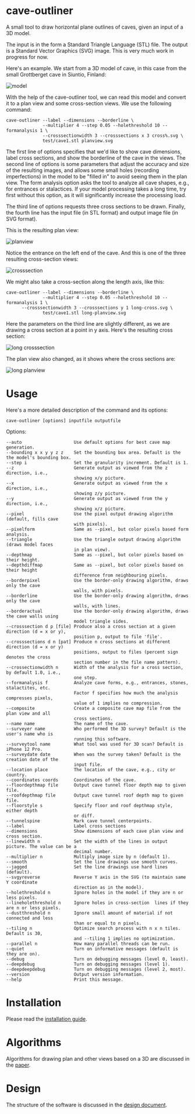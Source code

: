 # cave-outliner
A small tool to draw horizontal plane outlines of caves, given an input of a 3D model.

The input is in the form a Standard Triangle Language (STL) file. The output is a Standard Vector Graphics (SVG) image. This is very much work in progress for now.

Here's an example. We start from a 3D model of cave, in this case from the small Grottberget cave in Siuntio, Finland:

![model](https://raw.githubusercontent.com/jariarkko/cave-outliner/main/doc/images/example1-model-small.jpg)

With the help of the cave-outliner tool, we can read this model and convert it to a plan view and some cross-section views. We use the following command:

    cave-outliner --label --dimensions --borderline \
                  --multiplier 4 --step 0.05 --holethreshold 10 --formanalysis 1 \
                  --crosssectionwidth 3 --crosssections x 3 cross%.svg \
                  test/cave1.stl planview.svg

The first line of options specifies that we'd like to show cave dimensions, label cross sections, and show the borderline of the cave in the views. The second line of options is some parameters that adjust the accuracy and size of the resulting images, and allows some small holes (recording imperfections) in the model to be "filled in" to avoid seeing them in the plan view. The form analysis option asks the tool to analyze all cave shapes, e.g., for entrances or stalactices. If your model processing takes a long time, try first without this option, as it will significantly increase the processing load.

The third line of options requests three cross sections to be drawn. Finally, the fourth line has the input file (in STL format) and output image file (in SVG format).

This is the resulting plan view:

![planview](https://raw.githubusercontent.com/jariarkko/cave-outliner/main/doc/images/example1-planview-small.jpg)

Notice the entrance on the left end of the cave. And this is one of the three resulting cross-section views:

![crosssection](https://raw.githubusercontent.com/jariarkko/cave-outliner/main/doc/images/example1-crosssection-small.jpg)

We might also take a cross-section along the length axis, like this:

    cave-outliner --label --dimensions --borderline \
                  --multiplier 4 --step 0.05 --holethreshold 10 --formanalysis 1 \
		  --crosssectionwidth 3 --crosssections y 1 long-cross.svg \
                  test/cave1.stl long-planview.svg

Here the parameters on the third line are slightly different, as we are drawing a cross section at a point in y axis. Here's the resulting cross section:

![long crosssection](https://raw.githubusercontent.com/jariarkko/cave-outliner/main/doc/images/example1-longcrosssection-small.jpg)

The plan view also changed, as it shows where the cross sections are:

![long planview](https://raw.githubusercontent.com/jariarkko/cave-outliner/main/doc/images/example1-longplanview-small.jpg)

# Usage

Here's a more detailed description of the command and its options:

    cave-outliner [options] inputfile outputfile

Options:

    --auto                    Use default options for best cave map generation.
    --bounding x x y y z z    Set the bounding box area. Default is the the model's bounding box.
    --step i                  Set the granularity increment. Default is 1.
    --z                       Generate output as viewed from the z direction, i.e.,
                              showing x/y picture.
    --x                       Generate output as viewed from the x direction, i.e.,
                              showing z/y picture.
    --y                       Generate output as viewed from the y direction, i.e.,
                              showing x/z picture.
    --pixel                   Use the pixel output drawing algorithm (default, fills cave
                              with pixels).
    --pixelform               Same as --pixel, but color pixels based form analysis.
    --triangle                Use the triangle output drawing algorithm (draws model faces
                              in plan view).
    --depthmap                Same as --pixel, but color pixels based on their height.
    --depthdiffmap            Same as --pixel, but color pixels based on their height
                              difference from neighbouring pixels.
    --borderpixel             Use the border-only drawing algorithm, draws only the cave
                              walls, with pixels.
    --borderline              Use the border-only drawing algorithm, draws only the cave
                              walls, with lines.
    --borderactual            Use the border-only drawing algorithm, draws the cave walls using
                              model triangle sides.
    --crosssection d p [file] Produce also a cross section at a given direction (d = x or y),
                              position p, output to file 'file'.
    --crosssections d n [pat] Produce n cross sections at different direction (d = x or y)
                              positions, output to files (percent sign denotes the cross
                              section number in the file name pattern).
    --crossectionwidth n      Width of the analysis for a cross section, by default 1.0, i.e.,
                              one step.
    --formanalysis f          Analyze cave forms, e.g., entrances, stones, stalactites, etc.
                              Factor f specifies how much the analysis compresses pixels,
                              value of 1 implies no compression.
    --composite               Create a composite cave map file from the plan view and all
                              cross sections.
    --name name               The name of the cave.
    --surveyer name           Who performed the 3D survey? Default is the user's name who is
                              running this software.
    --surveytool name         What tool was used for 3D scan? Default is iPhone 12 Pro.
    --surveydate date         When was the survey taken? Default is the creation date of the
                              input file.
    --location place          The location of the cave, e.g., city or country. 
    --coordinates coords      Coordinates of the cave. 
    --floordepthmap file      Output cave tunnel floor depth map to given file.
    --roofdepthmap file       Output cave tunnel roof depth map to given file.
    --floorstyle s            Specify floor and roof depthmap style, either depth
                              or diff.
    --tunnelspine             Mark cave tunnel centerpoints.
    --label                   Label cross sections
    --dimensions              Show dimensions of each cave plan view and cross section.
    --linewidth n             Set the width of the lines in output picture. The value can be a
                              decimal number.
    --multiplier n            Multiply image size by n (default 1).
    --smooth                  Set the line drawings use smooth curves.
    --jagged                  Set the line drawings use hard lines (default).
    --svgyreverse             Reverse Y axis in the SVG (to maintain same Y coordinate
                              direction as in the model).
    --holethreshold n         Ignore holes in the model if they are n or less pixels.
    --lineholethreshold n     Ignore holes in cross-section  lines if they are n or less pixels.
    --dustthreshold n         Ignore small amount of material if not connected and less
                              than or equal to n pixels.
    --tiling n                Optimize search process with n x n tiles. Default is 30,
                              and --tiling 1 implies no optimization.
    --parallel n              How many parallel threads can be run.
    --quiet                   Turn on informative messages (default is they are on).
    --debug                   Turn on debugging messages (level 0, least).
    --deepdebug               Turn on debugging messages (level 1).
    --deepdeepdebug           Turn on debugging messages (level 2, most).
    --version                 Output version information.
    --help                    Print this message.

# Installation

Please read the [installation guide](https://github.com/jariarkko/cave-outliner/blob/master/doc/INSTALL.md).

# Algorithms

Algorithms for drawing plan and other views based on a 3D are discussed in the [paper](https://github.com/jariarkko/cave-outliner/blob/master/doc/papers/Paper.md).

# Design

The structure of the software is discussed in the [design document](https://github.com/jariarkko/cave-outliner/blob/master/doc/Design.md).


